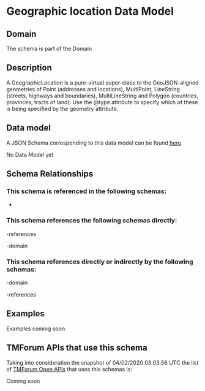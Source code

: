 # Geographic location Data Model

## Domain

The  schema is part of the  Domain

## Description

A GeographicLocation is a pure-virtual super-class to the GeoJSON-aligned geometries of Point (addresses and locations), MultiPoint, LineString (streets, highways and boundaries), MultiLineString and Polygon (countries, provinces, tracts of land). Use the @type attribute to specify which of these is being specified by the geometry attribute.

## Data model

A JSON Schema corresponding to this data model can be found
[here](https://github.com/tmforum-rand/schemas/blob/candidates/Common/GeographicLocation.schema.json).

No Data Model yet

## Schema Relationships

### This schema is referenced in the following schemas:

-

### This schema references the following schemas directly:

-references

-domain

### This schema references directly or indirectly by the following schemas:

-domain

-references



## Examples

Examples coming soon

## TMForum APIs that use this schema

Taking into consideration the snapshot of 04/02/2020 03:03:56 UTC the list of [TMForum Open APIs](https://www.tmforum.org/open-apis/) that uses this schemas is:

Coming soon